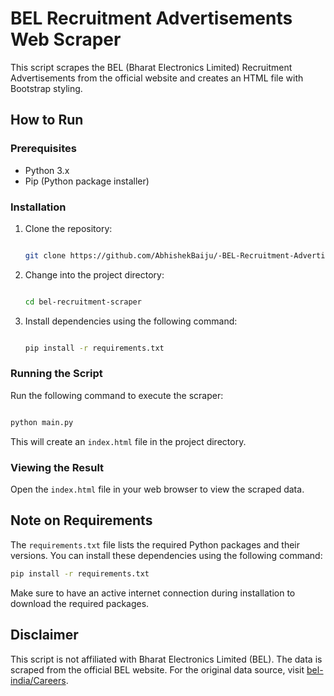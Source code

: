 # BEL Recruitment Advertisements Web Scraper

This script scrapes the BEL (Bharat Electronics Limited) Recruitment Advertisements from the official website and creates an HTML file with Bootstrap styling.

## How to Run

### Prerequisites

- Python 3.x
- Pip (Python package installer)

### Installation

1. Clone the repository:

   ```bash

   git clone https://github.com/AbhishekBaiju/-BEL-Recruitment-Advertisements-Web-Scraper.git

   ```
2. Change into the project directory:

   ```bash

   cd bel-recruitment-scraper

   ```
3. Install dependencies using the following command:

   ```bash

   pip install -r requirements.txt

   ```

### Running the Script

Run the following command to execute the scraper:

```bash

python main.py

```

This will create an `index.html` file in the project directory.

### Viewing the Result

Open the `index.html` file in your web browser to view the scraped data.

## Note on Requirements

The `requirements.txt` file lists the required Python packages and their versions. You can install these dependencies using the following command:

```bash
pip install -r requirements.txt
```

Make sure to have an active internet connection during installation to download the required packages.

## Disclaimer

This script is not affiliated with Bharat Electronics Limited (BEL). The data is scraped from the official BEL website. For the original data source, visit [bel-india/Careers](https://bel-india.in/).
